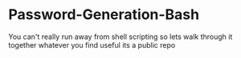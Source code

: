 # Password-Generation-Bash
You can't really run away from shell scripting so lets walk through it together whatever you find useful its a public repo 
